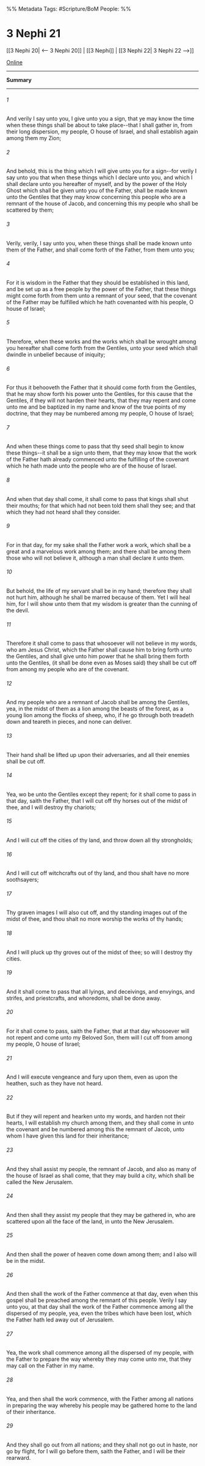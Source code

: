 %% Metadata
Tags: #Scripture/BoM
People: 
%%
# 3 Nephi 21
[[3 Nephi 20| <-- 3 Nephi 20]] | [[3 Nephi]] | [[3 Nephi 22| 3 Nephi 22 -->]]

[Online](https://churchofjesuschrist.org/study/scriptures/bofm/3-ne/21?lang=eng)

---
__Summary__



---
###### 1
And verily I say unto you, I give unto you a sign, that ye may know the time when these things shall be about to take place--that I shall gather in, from their long dispersion, my people, O house of Israel, and shall establish again among them my Zion;
###### 2
And behold, this is the thing which I will give unto you for a sign--for verily I say unto you that when these things which I declare unto you, and which I shall declare unto you hereafter of myself, and by the power of the Holy Ghost which shall be given unto you of the Father, shall be made known unto the Gentiles that they may know concerning this people who are a remnant of the house of Jacob, and concerning this my people who shall be scattered by them;
###### 3
Verily, verily, I say unto you, when these things shall be made known unto them of the Father, and shall come forth of the Father, from them unto you;
###### 4
For it is wisdom in the Father that they should be established in this land, and be set up as a free people by the power of the Father, that these things might come forth from them unto a remnant of your seed, that the covenant of the Father may be fulfilled which he hath covenanted with his people, O house of Israel;
###### 5
Therefore, when these works and the works which shall be wrought among you hereafter shall come forth from the Gentiles, unto your seed which shall dwindle in unbelief because of iniquity;
###### 6
For thus it behooveth the Father that it should come forth from the Gentiles, that he may show forth his power unto the Gentiles, for this cause that the Gentiles, if they will not harden their hearts, that they may repent and come unto me and be baptized in my name and know of the true points of my doctrine, that they may be numbered among my people, O house of Israel;
###### 7
And when these things come to pass that thy seed shall begin to know these things--it shall be a sign unto them, that they may know that the work of the Father hath already commenced unto the fulfilling of the covenant which he hath made unto the people who are of the house of Israel.
###### 8
And when that day shall come, it shall come to pass that kings shall shut their mouths; for that which had not been told them shall they see; and that which they had not heard shall they consider.
###### 9
For in that day, for my sake shall the Father work a work, which shall be a great and a marvelous work among them; and there shall be among them those who will not believe it, although a man shall declare it unto them.
###### 10
But behold, the life of my servant shall be in my hand; therefore they shall not hurt him, although he shall be marred because of them. Yet I will heal him, for I will show unto them that my wisdom is greater than the cunning of the devil.
###### 11
Therefore it shall come to pass that whosoever will not believe in my words, who am Jesus Christ, which the Father shall cause him to bring forth unto the Gentiles, and shall give unto him power that he shall bring them forth unto the Gentiles, (it shall be done even as Moses said) they shall be cut off from among my people who are of the covenant.
###### 12
And my people who are a remnant of Jacob shall be among the Gentiles, yea, in the midst of them as a lion among the beasts of the forest, as a young lion among the flocks of sheep, who, if he go through both treadeth down and teareth in pieces, and none can deliver.
###### 13
Their hand shall be lifted up upon their adversaries, and all their enemies shall be cut off.
###### 14
Yea, wo be unto the Gentiles except they repent; for it shall come to pass in that day, saith the Father, that I will cut off thy horses out of the midst of thee, and I will destroy thy chariots;
###### 15
And I will cut off the cities of thy land, and throw down all thy strongholds;
###### 16
And I will cut off witchcrafts out of thy land, and thou shalt have no more soothsayers;
###### 17
Thy graven images I will also cut off, and thy standing images out of the midst of thee, and thou shalt no more worship the works of thy hands;
###### 18
And I will pluck up thy groves out of the midst of thee; so will I destroy thy cities.
###### 19
And it shall come to pass that all lyings, and deceivings, and envyings, and strifes, and priestcrafts, and whoredoms, shall be done away.
###### 20
For it shall come to pass, saith the Father, that at that day whosoever will not repent and come unto my Beloved Son, them will I cut off from among my people, O house of Israel;
###### 21
And I will execute vengeance and fury upon them, even as upon the heathen, such as they have not heard.
###### 22
But if they will repent and hearken unto my words, and harden not their hearts, I will establish my church among them, and they shall come in unto the covenant and be numbered among this the remnant of Jacob, unto whom I have given this land for their inheritance;
###### 23
And they shall assist my people, the remnant of Jacob, and also as many of the house of Israel as shall come, that they may build a city, which shall be called the New Jerusalem.
###### 24
And then shall they assist my people that they may be gathered in, who are scattered upon all the face of the land, in unto the New Jerusalem.
###### 25
And then shall the power of heaven come down among them; and I also will be in the midst.
###### 26
And then shall the work of the Father commence at that day, even when this gospel shall be preached among the remnant of this people. Verily I say unto you, at that day shall the work of the Father commence among all the dispersed of my people, yea, even the tribes which have been lost, which the Father hath led away out of Jerusalem.
###### 27
Yea, the work shall commence among all the dispersed of my people, with the Father to prepare the way whereby they may come unto me, that they may call on the Father in my name.
###### 28
Yea, and then shall the work commence, with the Father among all nations in preparing the way whereby his people may be gathered home to the land of their inheritance.
###### 29
And they shall go out from all nations; and they shall not go out in haste, nor go by flight, for I will go before them, saith the Father, and I will be their rearward.



